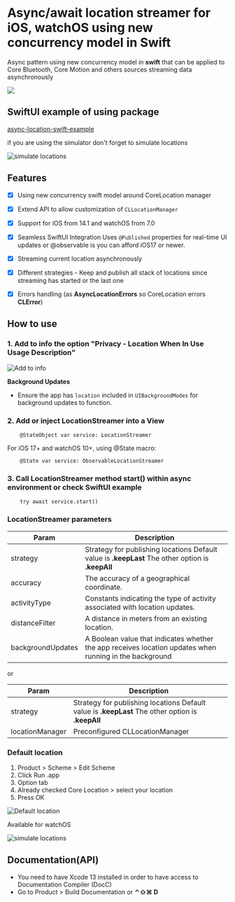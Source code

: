 # Async/await location streamer for iOS, watchOS using new concurrency model in Swift

Async pattern using new concurrency model in **swift** that can be applied to Core Bluetooth, Core Motion and others sources streaming data asynchronously

[![](https://img.shields.io/endpoint?url=https%3A%2F%2Fswiftpackageindex.com%2Fapi%2Fpackages%2Fswiftuiux%2Fswift-async-corelocation-streamer%2Fbadge%3Ftype%3Dplatforms)](https://swiftpackageindex.com/swiftuiux/swift-async-corelocation-streamer)

## SwiftUI example of using package
[async-location-swift-example](https://github.com/swiftuiux/corelocation-manager-tracker-swift-apple-maps-example)

if you are using the simulator don't forget to simulate locations

 ![simulate locations](https://github.com/swiftuiux/swift-async-corelocation-streamer/blob/main/img/image11.gif)

 ## Features
- [x] Using new concurrency swift model around CoreLocation manager
- [x] Extend API to allow customization of `CLLocationManager`
- [x] Support for iOS from 14.1 and watchOS from 7.0
- [x] Seamless SwiftUI Integration Uses `@Published` properties for real-time UI updates or @observable is you can afford iOS17 or newer.
- [x] Streaming current location asynchronously
- [x] Different strategies - Keep and publish all stack of locations since streaming has started or the last one
- [x] Errors handling (as **AsyncLocationErrors** so CoreLocation errors **CLError**)


## How to use
 
### 1. Add to info the option "Privacy - Location When In Use Usage Description" 
 ![Add to info](https://github.com/swiftuiux/swift-async-corelocation-streamer/blob/main/img/image2.png)
 
 **Background Updates**
   - Ensure the app has `location` included in `UIBackgroundModes` for background updates to function.
 
### 2. Add or inject LocationStreamer into a View

```
    @StateObject var service: LocationStreamer 
```
For iOS 17+ and watchOS 10+, using @State macro:
```
    @State var service: ObservableLocationStreamer
```

### 3. Call LocationStreamer method start() within async environment or check SwiftUI example
```
    try await service.start()
```

### LocationStreamer parameters

|Param|Description|
| --- | --- |
|strategy| Strategy for publishing locations Default value is **.keepLast** The other option is **.keepAll** |
|accuracy| The accuracy of a geographical coordinate.|
|activityType|Constants indicating the type of activity associated with location updates.|
|distanceFilter|A distance in meters from an existing location.|
|backgroundUpdates|A Boolean value that indicates whether the app receives location updates when running in the background|

or

|Param|Description|
| --- | --- |
|strategy| Strategy for publishing locations Default value is **.keepLast** The other option is **.keepAll** |
|locationManager| Preconfigured CLLocationManager |


### Default location
1. Product > Scheme > Edit Scheme
2. Click Run .app
3. Option tab
4. Already checked Core Location > select your location
5. Press OK

 ![Default location](https://github.com/swiftuiux/swift-async-corelocation-streamer/blob/main/img/image6.png)
 
 Available for watchOS
 
 ![simulate locations](https://github.com/swiftuiux/swift-async-corelocation-streamer/blob/main/img/image5.gif)
 
## Documentation(API)
- You need to have Xcode 13 installed in order to have access to Documentation Compiler (DocC)
- Go to Product > Build Documentation or **⌃⇧⌘ D**
